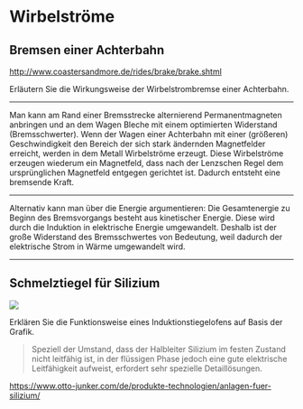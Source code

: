 # Wirbelströme

## Bremsen einer Achterbahn

http://www.coastersandmore.de/rides/brake/brake.shtml

Erläutern Sie die Wirkungsweise der Wirbelstrombremse einer Achterbahn.

---

Man kann am Rand einer Bremsstrecke alternierend Permanentmagneten anbringen und an dem Wagen Bleche mit einem optimierten Widerstand (Bremsschwerter). Wenn der Wagen einer Achterbahn mit einer (größeren) Geschwindigkeit den Bereich der sich stark ändernden Magnetfelder erreicht, werden in dem Metall Wirbelströme erzeugt. Diese Wirbelströme erzeugen wiederum ein Magnetfeld, dass nach der Lenzschen Regel dem ursprünglichen Magnetfeld entgegen gerichtet ist. Dadurch entsteht eine bremsende Kraft.

---

Alternativ kann man über die Energie argumentieren: Die Gesamtenergie zu Beginn des Bremsvorgangs besteht aus kinetischer Energie. Diese wird durch die Induktion in elektrische Energie umgewandelt. Deshalb ist der große Widerstand des Bremsschwertes von Bedeutung, weil dadurch der elektrische Strom in Wärme umgewandelt wird.

---

## Schmelztiegel für Silizium

![](https://www.otto-junker.com/cache/e3f553ad778de8b8620e7226afa163b0.jpeg)

Erklären Sie die Funktionsweise eines Induktionstiegelofens auf Basis der Grafik.

> Speziell der Umstand, dass der Halbleiter Silizium im festen Zustand nicht leitfähig ist, in der flüssigen Phase jedoch eine gute elektrische Leitfähigkeit aufweist, erfordert sehr spezielle Detaillösungen.

https://www.otto-junker.com/de/produkte-technologien/anlagen-fuer-silizium/